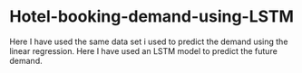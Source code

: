# Hotel-booking-demand-using-LSTM

Here I have used the same data set i used to predict the demand using the linear regression. Here I have used an LSTM model to predict the future demand. 
